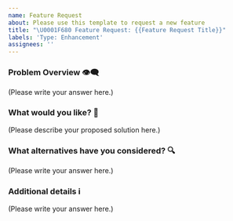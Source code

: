 ```yaml
---
name: Feature Request
about: Please use this template to request a new feature
title: "\U0001F680 Feature Request: {{Feature Request Title}}"
labels: 'Type: Enhancement'
assignees: ''
---
```


### Problem Overview 👁️‍🗨️ 

<!-- A clear and concise description of what why you would like this feature. -->

(Please write your answer here.)

### What would you like? 🧰

<!-- A clear and concise description of what you'd like to see. -->

(Please describe your proposed solution here.)

### What alternatives have you considered? 🔍

<!--
  A description of other solutions you've tried or researched.
-->

(Please write your answer here.)

### Additional details ℹ️

<!--
  Is there anything else you can add about the proposal?
  You might want to link to related issues here, if you haven't already.
-->

(Please write your answer here.)

